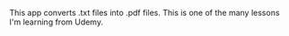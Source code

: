 This app converts .txt files into .pdf files.
This is one of the many lessons I'm learning from Udemy.